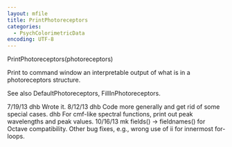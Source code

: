 ```yaml
---
layout: mfile
title: PrintPhotoreceptors
categories:
  - PsychColorimetricData
encoding: UTF-8
---
```


PrintPhotoreceptors(photoreceptors)

Print to command window an interpretable output
of what is in a photoreceptors structure.

See also DefaultPhotoreceptors, FillInPhotoreceptors.

7/19/13  dhb  Wrote it.
8/12/13  dhb  Code more generally and get rid of some special cases.
         dhb  For cmf-like spectral functions, print out peak wavelengths and peak values.
10/16/13  mk  fields() -\> fieldnames() for Octave compatibility. Other
              bug fixes, e.g., wrong use of ii for innermost for-loops.